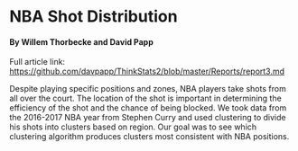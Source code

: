 # NBA Shot Distribution
#### By Willem Thorbecke and David Papp

Full article link: https://github.com/davpapp/ThinkStats2/blob/master/Reports/report3.md


Despite playing specific positions and zones, NBA players take shots from all over the court. The location of the shot is important in determining the efficiency of the shot and the chance of being blocked. We took data from the 2016-2017 NBA year from Stephen Curry and used clustering to divide his shots into clusters based on region. Our goal was to see which clustering algorithm produces clusters most consistent with NBA positions.
